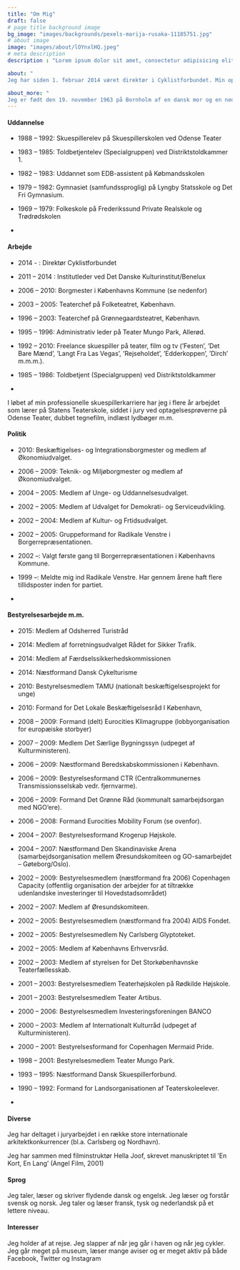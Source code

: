 ```yaml
---
title: "Om Mig"
draft: false
# page title background image
bg_image: "images/backgrounds/pexels-marija-rusaka-11185751.jpg"
# about image
image: "images/about/lOYnxlHQ.jpeg"
# meta description
description : "Lorem ipsum dolor sit amet, consectetur adipisicing elit, sed do eiusmod tempor incididunt ut labore. dolore magna aliqua. Ut enim ad minim veniam, quis nostrud."

about: "
Jeg har siden 1. februar 2014 været direktør i Cyklistforbundet. Min opgave her er at arbejde for, at der skabes større færdselssikkerhed, fremkommelighed, tryghed, komfort og oplevelsesrigdom for cyklister i hverdagen og fritiden. At få flere til at cykle mere. At fremme cyklisme til gavn for folkesundhed, natur og miljø. At nedbringe trafikkens belastning af miljøet. At sikre, at cyklen bliver betragtet som et ligeværdigt transportmiddel. At opnå et bedre samspil mellem cyklen og andre transportmidler – og endelig at sikre, at alle mål kan nås på cykel uden omveje."

about_more: "
Jeg er født den 19. november 1963 på Bornholm af en dansk mor og en nederlandsk far. Jeg bor sammen med min mand, landskabsarkitekt Jacob Kamp, på en lille gård i Odsherred i Danmark. Vi har ingen børn."
---
```


#### Uddannelse

* 1988 – 1992: Skuespillerelev på Skuespillerskolen ved Odense Teater
* 1983 – 1985: Toldbetjentelev (Specialgruppen) ved Distriktstoldkammer 1.
* 1982 – 1983: Uddannet som EDB-assistent på Købmandsskolen
* 1979 – 1982: Gymnasiet (samfundssproglig) på Lyngby Statsskole og Det Fri Gymnasium.
* 1969 – 1979: Folkeskole på Frederikssund Private Realskole og Trødrødskolen

* 

#### Arbejde

* 2014 -  : Direktør Cyklistforbundet
* 2011 – 2014 : Institutleder ved Det Danske Kulturinstitut/Benelux
* 2006 – 2010: Borgmester i Københavns Kommune (se nedenfor)
* 2003 – 2005: Teaterchef på Folketeatret, København.
* 1996 – 2003: Teaterchef på Grønnegaardsteatret, København.
* 1995 – 1996: Administrativ leder på Teater Mungo Park, Allerød.
* 1992 – 2010: Freelance skuespiller på teater, film og tv (’Festen’, ’Det Bare Mænd’, ’Langt Fra Las Vegas’, ’Rejseholdet’, ’Edderkoppen’, ’Dirch’ m.m.m.).
* 1985 – 1986: Toldbetjent (Specialgruppen) ved Distriktstoldkammer 

* 

I løbet af min professionelle skuespillerkarriere har jeg i flere år arbejdet som lærer på Statens Teaterskole, siddet i jury ved optagelsesprøverne på Odense Teater, dubbet tegnefilm, indlæst lydbøger m.m.

#### Politik

* 2010: Beskæftigelses- og Integrationsborgmester og medlem af Økonomiudvalget.
* 2006 – 2009: Teknik- og Miljøborgmester og medlem af Økonomiudvalget.
* 2004 – 2005: Medlem af Unge- og Uddannelsesudvalget.
* 2002 – 2005: Medlem af Udvalget for Demokrati- og Serviceudvikling.
* 2002 – 2004: Medlem af Kultur- og Frtidsudvalget.
* 2002 – 2005: Gruppeformand for Radikale Venstre i Borgerrepræsentationen.
* 2002 –: Valgt første gang til Borgerrepræsentationen i Københavns Kommune.
* 1999 –: Meldte mig ind Radikale Venstre. Har gennem årene haft flere tillidsposter inden for partiet.

* 

#### Bestyrelsesarbejde m.m.

* 2015: Medlem af Odsherred Turistråd
* 2014: Medlem af forretningsudvalget Rådet for Sikker Trafik.
* 2014: Medlem af Færdselssikkerhedskommissionen
* 2014: Næstformand Dansk Cykelturisme
* 2010: Bestyrelsesmedlem TAMU (nationalt beskæftigelsesprojekt for unge)
* 2010: Formand for Det Lokale Beskæftigelsesråd I København,
* 2008 – 2009: Formand (delt) Eurocities Klimagruppe (lobbyorganisation for europæiske storbyer)
* 2007 – 2009: Medlem Det Særlige Bygningssyn (udpeget af Kulturministeren).
* 2006 – 2009: Næstformand Beredskabskommissionen i København.
* 2006 – 2009: Bestyrelsesformand CTR (Centralkommunernes Transmissionsselskab vedr. fjernvarme).
* 2006 – 2009: Formand Det Grønne Råd (kommunalt samarbejdsorgan med NGO’ere).
* 2006 – 2008: Formand Eurocities Mobility Forum (se ovenfor).
* 2004 – 2007: Bestyrelsesformand Krogerup Højskole.
* 2004 – 2007: Næstformand Den Skandinaviske Arena (samarbejdsorganisation mellem Øresundskomiteen og GO-samarbejdet – Gøteborg/Oslo).
* 2002 – 2009: Bestyrelsesmedlem (næstformand fra 2006) Copenhagen Capacity (offentlig organisation der arbejder for at tiltrække udenlandske investeringer til Hovedstadsområdet)
* 2002 – 2007: Medlem af Øresundskomiteen.
* 2002 – 2005: Bestyrelsesmedlem (næstformand fra 2004) AIDS Fondet.
* 2002 – 2005: Bestyrelsesmedlem Ny Carlsberg Glyptoteket.
* 2002 – 2005: Medlem af Københavns Erhvervsråd.
* 2002 – 2003: Medlem af styrelsen for Det Storkøbenhavnske Teaterfællesskab.
* 2001 – 2003: Bestyrelsesmedlem Teaterhøjskolen på Rødkilde Højskole.
* 2001 – 2003: Bestyrelsesmedlem Teater Artibus.
* 2000 – 2006: Bestyrelsesmedlem Investeringsforeningen BANCO
* 2000 – 2003: Medlem af Internationalt Kulturråd (udpeget af Kulturministeren).
* 2000 – 2001: Bestyrelsesformand for Copenhagen Mermaid Pride.
* 1998 – 2001: Bestyrelsesmedlem Teater Mungo Park.
* 1993 – 1995: Næstformand Dansk Skuespillerforbund.
* 1990 – 1992: Formand for Landsorganisationen af Teaterskoleelever.

* 

#### Diverse

Jeg har deltaget i juryarbejdet i en række store internationale arkitektkonkurrencer (bl.a. Carlsberg og Nordhavn).

Jeg har sammen med filminstruktør Hella Joof, skrevet manuskriptet til ’En Kort, En Lang’ (Angel Film, 2001)

#### Sprog

Jeg taler, læser og skriver flydende dansk og engelsk. Jeg læser og forstår svensk og norsk. Jeg taler og læser fransk, tysk og nederlandsk på et lettere niveau.

#### Interesser

Jeg holder af at rejse. Jeg slapper af når jeg går i haven og når jeg cykler. Jeg går meget på museum, læser mange aviser og er meget aktiv på både Facebook, Twitter og Instagram